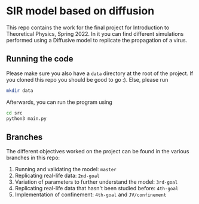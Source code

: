 # SIR model based on diffusion

This repo contains the work for the final project for Introduction to Theoretical Physics, Spring 2022. In it you can find different simulations performed using a Diffusive model to replicate the propagation of a virus.

## Running the code
Please make sure you also have a `data` directory at the root of the project. If you cloned this repo you should be good to go :). Else, please run
```bash
mkdir data
```

Afterwards, you can run the program using

```bash
cd src
python3 main.py
```
 
## Branches

The different objectives worked on the project can be found in the various branches in this repo:

1. Running and validating the model: `master`
2. Replicating real-life data: `2nd-goal`
3. Variation of parameters to further understand the model: `3rd-goal`
4. Replicating real-life data that hasn't been studied before: `4th-goal`
5. Implementation of confinement: `4th-goal` and `JV/confinement`
